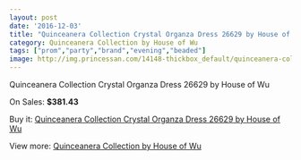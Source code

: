 ```yaml
---
layout: post
date: '2016-12-03'
title: "Quinceanera Collection Crystal Organza Dress 26629 by House of Wu"
category: Quinceanera Collection by House of Wu
tags: ["prom","party","brand","evening","beaded"]
image: http://img.princessan.com/14148-thickbox_default/quinceanera-collection-crystal-organza-dress-26629-by-house-of-wu.jpg
---
```

Quinceanera Collection Crystal Organza Dress 26629 by House of Wu

On Sales: **$381.43**
<a href="https://www.princessan.com/en/quinceanera-collection-by-house-of-wu/6633-quinceanera-collection-crystal-organza-dress-26629-by-house-of-wu.html"><amp-img layout="responsive" width="600" height="600" src="//img.princessan.com/14148-thickbox_default/quinceanera-collection-crystal-organza-dress-26629-by-house-of-wu.jpg" alt="Quinceanera Collection Crystal Organza Dress 26629 by House of Wu 0" /></a>
<a href="https://www.princessan.com/en/quinceanera-collection-by-house-of-wu/6633-quinceanera-collection-crystal-organza-dress-26629-by-house-of-wu.html"><amp-img layout="responsive" width="600" height="600" src="//img.princessan.com/14149-thickbox_default/quinceanera-collection-crystal-organza-dress-26629-by-house-of-wu.jpg" alt="Quinceanera Collection Crystal Organza Dress 26629 by House of Wu 1" /></a>
<a href="https://www.princessan.com/en/quinceanera-collection-by-house-of-wu/6633-quinceanera-collection-crystal-organza-dress-26629-by-house-of-wu.html"><amp-img layout="responsive" width="600" height="600" src="//img.princessan.com/14150-thickbox_default/quinceanera-collection-crystal-organza-dress-26629-by-house-of-wu.jpg" alt="Quinceanera Collection Crystal Organza Dress 26629 by House of Wu 2" /></a>

Buy it: [Quinceanera Collection Crystal Organza Dress 26629 by House of Wu](https://www.princessan.com/en/quinceanera-collection-by-house-of-wu/6633-quinceanera-collection-crystal-organza-dress-26629-by-house-of-wu.html "Quinceanera Collection Crystal Organza Dress 26629 by House of Wu")

View more: [Quinceanera Collection by House of Wu](https://www.princessan.com/en/52-quinceanera-collection-by-house-of-wu "Quinceanera Collection by House of Wu")